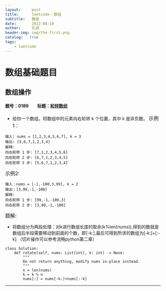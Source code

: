 ```yaml
---
layout:     post
title:      leetcode--数组
subtitle:   数组
date:       2022-08-10
author:     孔润
header-img: img/the-first.png
catalog:   true
tags:
    - leetcode
---
```

# 数组基础题目
## 数组操作
#### 题号：0189&emsp;&emsp;标题：[轮转数组](https://leetcode.cn/problems/rotate-array/)
- 给你一个数组，将数组中的元素向右轮转 k 个位置，其中 k 是非负数。
<font size=3>示例1：</font>
```
输入: nums = [1,2,3,4,5,6,7], k = 3
输出: [5,6,7,1,2,3,4]
解释:
向右轮转 1 步: [7,1,2,3,4,5,6]
向右轮转 2 步: [6,7,1,2,3,4,5]
向右轮转 3 步: [5,6,7,1,2,3,4]
```
<font size=3>示例2:</font>
```
输入：nums = [-1,-100,3,99], k = 2
输出：[3,99,-1,-100]
解释: 
向右轮转 1 步: [99,-1,-100,3]
向右轮转 2 步: [3,99,-1,-100]
```
<font size=3>题解:</font>
- 将数组分为两段处理：对k进行数组长度的取余(k%len(nums)),得到的数就是数组后半段需要移动到前面的个数，即[-k:],最后可得到所求的数组为[-k:]+[:-k]
（切片操作可以参考流畅python第二章）
```
class Solution:
    def rotate(self, nums: List[int], k: int) -> None:
        """
        Do not return anything, modify nums in-place instead.
        """
        n = len(nums)
        k = k % n
        nums[:] = nums[-k:]+nums[:-k]
```

-------------------------------------
